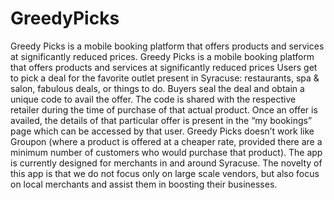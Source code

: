 # GreedyPicks
Greedy Picks is a mobile booking platform that offers products and services at significantly reduced prices.
Greedy Picks is a mobile booking platform that offers products and services at
significantly reduced prices
Users get to pick a deal for the favorite outlet present in
Syracuse: restaurants, spa & salon, fabulous deals, or things to do. Buyers seal the deal
and obtain a unique code to avail the offer. The code is shared with the respective
retailer during the time of purchase of that actual product.
 Once an offer is availed, the details of that particular offer is present in the “my
 bookings” page which can be accessed by that user.
Greedy Picks doesn’t work like Groupon (where a product is offered at a cheaper rate,
provided there are a minimum number of customers who would purchase that product).
 The app is currently designed for merchants in and around Syracuse. The novelty of this
 app is that we do not focus only on large scale vendors, but also focus on local
 merchants and assist them in boosting their businesses.
